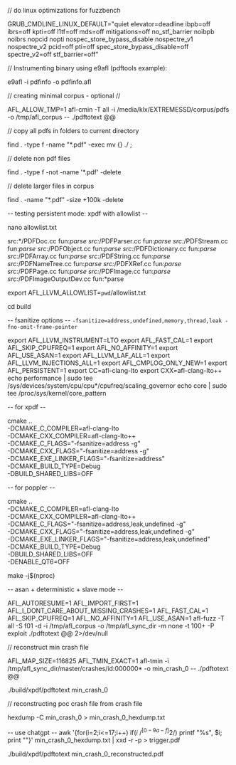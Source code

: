 // do linux optimizations for fuzzbench

GRUB_CMDLINE_LINUX_DEFAULT="quiet elevator=deadline ibpb=off ibrs=off kpti=off l1tf=off mds=off mitigations=off no_stf_barrier noibpb noibrs nopcid nopti nospec_store_bypass_disable nospectre_v1 nospectre_v2 pcid=off pti=off spec_store_bypass_disable=off spectre_v2=off stf_barrier=off"

// Instrumenting binary using e9afl (pdftools example):

e9afl -i pdfinfo -o pdfinfo.afl

// creating minimal corpus - optional //

AFL_ALLOW_TMP=1 afl-cmin -T all -i /media/klx/EXTREMESSD/corpus/pdfs -o /tmp/afl_corpus -- ./pdftotext @@

// copy all pdfs in folders to current directory

find . -type f -name "*.pdf" -exec mv {} ./ \;

// delete non pdf files

find . -type f -not -name '*.pdf' -delete

// delete larger files in corpus

find . -name "*.pdf" -size +100k -delete

-- testing persistent mode: xpdf with allowlist --

nano allowlist.txt

src:*/PDFDoc.cc
fun:*parse
src:*/PDFParser.cc
fun:*parse
src:*/PDFStream.cc
fun:*parse
src:*/PDFObject.cc
fun:*parse
src:*/PDFDictionary.cc
fun:*parse
src:*/PDFArray.cc
fun:*parse
src:*/PDFString.cc
fun:*parse
src:*/PDFNameTree.cc
fun:*parse
src:*/PDFXRef.cc
fun:*parse
src:*/PDFPage.cc
fun:*parse
src:*/PDFImage.cc
fun:*parse
src:*/PDFImageOutputDev.cc
fun:*parse

export AFL_LLVM_ALLOWLIST=`pwd`/allowlist.txt

cd build

-- fsanitize options --
`-fsanitize=address,undefined,memory,thread,leak -fno-omit-frame-pointer`

export AFL_LLVM_INSTRUMENT=LTO
export AFL_FAST_CAL=1
export AFL_SKIP_CPUFREQ=1
export AFL_NO_AFFINITY=1
export AFL_USE_ASAN=1
export AFL_LLVM_LAF_ALL=1
export AFL_LLVM_INJECTIONS_ALL=1
export AFL_CMPLOG_ONLY_NEW=1
export AFL_PERSISTENT=1
export CC=afl-clang-lto
export CXX=afl-clang-lto++
echo performance | sudo tee /sys/devices/system/cpu/cpu*/cpufreq/scaling_governor
echo core | sudo tee /proc/sys/kernel/core_pattern

-- for xpdf --

cmake .. \
    -DCMAKE_C_COMPILER=afl-clang-lto \
    -DCMAKE_CXX_COMPILER=afl-clang-lto++ \
    -DCMAKE_C_FLAGS="-fsanitize=address -g" \
    -DCMAKE_CXX_FLAGS="-fsanitize=address -g" \
    -DCMAKE_EXE_LINKER_FLAGS="-fsanitize=address" \
    -DCMAKE_BUILD_TYPE=Debug \
    -DBUILD_SHARED_LIBS=OFF

-- for poppler --

cmake .. \
    -DCMAKE_C_COMPILER=afl-clang-lto \
    -DCMAKE_CXX_COMPILER=afl-clang-lto++ \
    -DCMAKE_C_FLAGS="-fsanitize=address,leak,undefined -g" \
    -DCMAKE_CXX_FLAGS="-fsanitize=address,leak,undefined -g" \
    -DCMAKE_EXE_LINKER_FLAGS="-fsanitize=address,leak,undefined" \
    -DCMAKE_BUILD_TYPE=Debug \
    -DBUILD_SHARED_LIBS=OFF \
    -DENABLE_QT6=OFF

make -j$(nproc)


-- asan + deterministic + slave mode --

AFL_AUTORESUME=1 AFL_IMPORT_FIRST=1 AFL_I_DONT_CARE_ABOUT_MISSING_CRASHES=1 AFL_FAST_CAL=1 AFL_SKIP_CPUFREQ=1 AFL_NO_AFFINITY=1 AFL_USE_ASAN=1 afl-fuzz -T all -S f01 -d -i /tmp/afl_corpus -o /tmp/afl_sync_dir -m none -t 100+ -P exploit ./pdftotext @@ 2>/dev/null

// reconstruct min crash file

AFL_MAP_SIZE=116825 AFL_TMIN_EXACT=1 afl-tmin -i /tmp/afl_sync_dir/master/crashes/id:000000* -o min_crash_0 -- ./pdftotext @@

./build/xpdf/pdftotext min_crash_0

// reconstructing poc crash file from crash file

hexdump -C min_crash_0 > min_crash_0_hexdump.txt

-- use chatgpt --
awk '{for(i=2;i<=17;i++) if($i ~ /^[0-9a-f]{2}$/) printf "%s", $i; print ""}' min_crash_0_hexdump.txt | xxd -r -p > trigger.pdf

./build/xpdf/pdftotext min_crash_0_reconstructed.pdf
